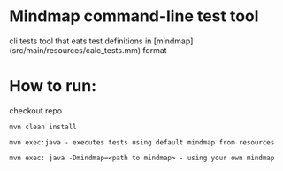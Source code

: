 # Mindmap command-line test tool
cli tests tool that eats test definitions in [mindmap] (src/main/resources/calc_tests.mm) format

# How to run:

checkout repo
```
mvn clean install
```
```
mvn exec:java - executes tests using default mindmap from resources
```
```
mvn exec: java -Dmindmap=<path to mindmap> - using your own mindmap
```

